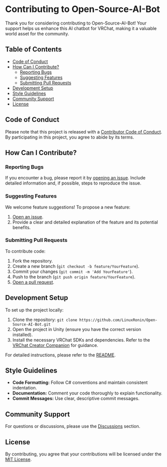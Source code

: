 # Contributing to Open-Source-AI-Bot

Thank you for considering contributing to Open-Source-AI-Bot! Your support helps us enhance this AI chatbot for VRChat, making it a valuable world asset for the community.

## Table of Contents

- [Code of Conduct](#code-of-conduct)
- [How Can I Contribute?](#how-can-i-contribute)
  - [Reporting Bugs](#reporting-bugs)
  - [Suggesting Features](#suggesting-features)
  - [Submitting Pull Requests](#submitting-pull-requests)
- [Development Setup](#development-setup)
- [Style Guidelines](#style-guidelines)
- [Community Support](#community-support)
- [License](#license)

## Code of Conduct

Please note that this project is released with a [Contributor Code of Conduct](CODE_OF_CONDUCT.md). By participating in this project, you agree to abide by its terms.

## How Can I Contribute?

### Reporting Bugs

If you encounter a bug, please report it by [opening an issue](https://github.com/LinuxRonin/Open-Source-AI-Bot/issues/new). Include detailed information and, if possible, steps to reproduce the issue.

### Suggesting Features

We welcome feature suggestions! To propose a new feature:

1. [Open an issue](https://github.com/LinuxRonin/Open-Source-AI-Bot/issues/new).
2. Provide a clear and detailed explanation of the feature and its potential benefits.

### Submitting Pull Requests

To contribute code:

1. Fork the repository.
2. Create a new branch (`git checkout -b feature/YourFeature`).
3. Commit your changes (`git commit -m 'Add YourFeature'`).
4. Push to the branch (`git push origin feature/YourFeature`).
5. [Open a pull request](https://github.com/LinuxRonin/Open-Source-AI-Bot/pulls).



## Development Setup

To set up the project locally:

1. Clone the repository: `git clone https://github.com/LinuxRonin/Open-Source-AI-Bot.git`
2. Open the project in Unity (ensure you have the correct version installed).
3. Install the necessary VRChat SDKs and dependencies. Refer to the [VRChat Creator Companion](https://vcc.docs.vrchat.com/) for guidance.

For detailed instructions, please refer to the [README](README.md).

## Style Guidelines

- **Code Formatting:** Follow C# conventions and maintain consistent indentation.
- **Documentation:** Comment your code thoroughly to explain functionality.
- **Commit Messages:** Use clear, descriptive commit messages.

## Community Support

For questions or discussions, please use the [Discussions](https://github.com/LinuxRonin/Open-Source-AI-Bot/discussions) section.

## License

By contributing, you agree that your contributions will be licensed under the [MIT License](LICENSE).
